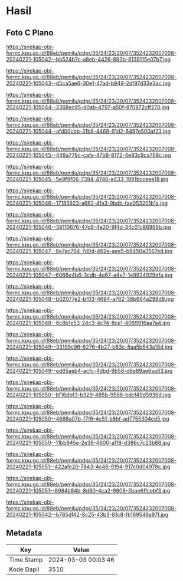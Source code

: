 # Hasil

## Foto C Plano

https://sirekap-obj-formc.kpu.go.id/88eb/pemilu/pdpr/35/24/23/20/07/3524232007008-20240221-105042--bb524b7c-a8eb-4426-893b-8138115e07b7.jpg

https://sirekap-obj-formc.kpu.go.id/88eb/pemilu/pdpr/35/24/23/20/07/3524232007008-20240221-105043--d5ca5ae6-30e1-47ad-b949-2df97d33e3ac.jpg

https://sirekap-obj-formc.kpu.go.id/88eb/pemilu/pdpr/35/24/23/20/07/3524232007008-20240221-105044--2368ec95-d0ab-4797-a50f-970972cff270.jpg

https://sirekap-obj-formc.kpu.go.id/88eb/pemilu/pdpr/35/24/23/20/07/3524232007008-20240221-105044--afd00cbb-31b8-4468-91d2-6497e500af23.jpg

https://sirekap-obj-formc.kpu.go.id/88eb/pemilu/pdpr/35/24/23/20/07/3524232007008-20240221-105045--449a779c-cafa-47b8-8172-4e93c9ca768c.jpg

https://sirekap-obj-formc.kpu.go.id/88eb/pemilu/pdpr/35/24/23/20/07/3524232007008-20240221-105045--5e9f9f06-7394-4746-a433-1991bcceee18.jpg

https://sirekap-obj-formc.kpu.go.id/88eb/pemilu/pdpr/35/24/23/20/07/3524232007008-20240221-105046--17185923-a662-4fa3-9bdb-fae053201b1a.jpg

https://sirekap-obj-formc.kpu.go.id/88eb/pemilu/pdpr/35/24/23/20/07/3524232007008-20240221-105046--39110676-47d8-4e20-9f4d-34c01c86968b.jpg

https://sirekap-obj-formc.kpu.go.id/88eb/pemilu/pdpr/35/24/23/20/07/3524232007008-20240221-105047--8e7ac784-7d0d-462e-aee5-b8450a3567ed.jpg

https://sirekap-obj-formc.kpu.go.id/88eb/pemilu/pdpr/35/24/23/20/07/3524232007008-20240221-105047--6066e4b6-3cdb-4e67-a4e7-1e9924929dfa.jpg

https://sirekap-obj-formc.kpu.go.id/88eb/pemilu/pdpr/35/24/23/20/07/3524232007008-20240221-105048--b02077e2-bf03-4694-a762-38b664a299d9.jpg

https://sirekap-obj-formc.kpu.go.id/88eb/pemilu/pdpr/35/24/23/20/07/3524232007008-20240221-105048--6c8b1e53-24c3-4c74-8ce1-4069916aa7a4.jpg

https://sirekap-obj-formc.kpu.go.id/88eb/pemilu/pdpr/35/24/23/20/07/3524232007008-20240221-105049--33199c96-6276-4b27-b83c-8aa5b643a18d.jpg

https://sirekap-obj-formc.kpu.go.id/88eb/pemilu/pdpr/35/24/23/20/07/3524232007008-20240221-105049--ed65aeb4-acfc-4dbd-9b58-d6e89ae6aa63.jpg

https://sirekap-obj-formc.kpu.go.id/88eb/pemilu/pdpr/35/24/23/20/07/3524232007008-20240221-105050--bf16dbf3-b329-485b-9568-bdcf49d5936d.jpg

https://sirekap-obj-formc.kpu.go.id/88eb/pemilu/pdpr/35/24/23/20/07/3524232007008-20240221-105050--4688a07b-f7f6-4c51-b8bf-ad7755304ed5.jpg

https://sirekap-obj-formc.kpu.go.id/88eb/pemilu/pdpr/35/24/23/20/07/3524232007008-20240221-105050--11bb945e-2e38-4600-a118-d386c7c23b88.jpg

https://sirekap-obj-formc.kpu.go.id/88eb/pemilu/pdpr/35/24/23/20/07/3524232007008-20240221-105051--422afe20-7843-4c48-9194-917c0d04978c.jpg

https://sirekap-obj-formc.kpu.go.id/88eb/pemilu/pdpr/35/24/23/20/07/3524232007008-20240221-105051--8984b84b-8d80-4ca2-9808-3bae6ffcebf3.jpg

https://sirekap-obj-formc.kpu.go.id/88eb/pemilu/pdpr/35/24/23/20/07/3524232007008-20240221-105042--b785df42-8c25-43b3-81c8-fb169549a97f.jpg


## Metadata

| Key        | Value               |
| ---------- | ------------------- |
| Time Stamp | 2024-03-03 00:03:46 |
| Kode Dapil | 3510                |



